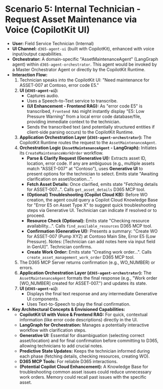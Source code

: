 # Scenario 5: Internal Technician - Request Asset Maintenance via Voice (CopilotKit UI)

*   **User:** Field Service Technician (Internal)
*   **UI Channel:** `d365-agent-ui` (built with CopilotKit), enhanced with voice input/output capabilities.
*   **Orchestrator:** A domain-specific "AssetMaintenanceAgent" (LangGraph agent) within `d365-agent-orchestrator`. This agent would be invoked by a Master Orchestrator Agent or directly by the CopilotKit Runtime.
*   **Interaction Flow:**
    1.  Technician speaks into the CopilotKit UI: "Need maintenance for ASSET-007 at Contoso, error code E5."
    2.  **UI (`d365-agent-ui`):**
        *   Captures audio.
        *   Uses a Speech-to-Text service to transcribe.
        *   **(UI Enhancement - Frontend RAG):** As "error code E5" is transcribed, `Frontend RAG` might instantly display "E5: Low Pressure Warning" from a local error code database/file, providing immediate context to the technician.
        *   Sends the transcribed text (and potentially structured entities if client-side parsing occurs) to the CopilotKit Runtime.
    3.  **Application Orchestration Layer (`d365-agent-orchestrator`):** The CopilotKit Runtime routes the request to the `AssetMaintenanceAgent`.
    4.  **Orchestration Logic (`AssetMaintenanceAgent` - LangGraph):** Initiates its `CreateMaintenanceWorkOrder` workflow.
        *   **Parse & Clarify Request (Generative UI):** Extracts asset ID, location, error code. If any are ambiguous (e.g., multiple assets match "ASSET-007" at "Contoso"), uses **Generative UI** to present options for the technician to select. Emits state "Awaiting clarification on asset/location...".
        *   **Fetch Asset Details:** Once clarified, emits state "Fetching details for ASSET-007...". Calls `get_asset_details` D365 MCP tool.
        *   **(Optional) Troubleshooting (Copilot Cloud KB):** Before WO creation, the agent could query a Copilot Cloud Knowledge Base for "Error E5 on Asset Type X" to suggest quick troubleshooting steps via Generative UI. Technician can indicate if resolved or to proceed.
        *   **Resource Check (Optional):** Emits state "Checking resource availability...". Calls `find_available_resources` D365 MCP tool.
        *   **Confirmation (Generative UI):** Presents a summary: "Create WO for ASSET-007 (Pump XYZ) at Contoso Main Site, Error E5 (Low Pressure). Notes: [Technician can add notes here via input field in GenUI]". Technician confirms.
        *   **Create Work Order:** Emits state "Creating work order...". Calls `create_asset_management_work_order` D365 MCP tool.
    5.  The D365 MCP Server returns confirmation (e.g., WO_NUMBER) or errors.
    6.  **Application Orchestration Layer (`d365-agent-orchestrator`):** The `AssetMaintenanceAgent` formats the final response (e.g., "Work order [WO_NUMBER] created for ASSET-007.") and updates its state.
    7.  **UI (`d365-agent-ui`):**
        *   Displays the final text response and any intermediate Generative UI components.
        *   Uses Text-to-Speech to play the final confirmation.
*   **Key Architectural Concepts & Envisioned Capabilities:**
    *   **CopilotKit UI with Voice & Frontend RAG:** For quick, contextual information (like error code descriptions) directly in the UI.
    *   **LangGraph for Orchestration:** Manages a potentially interactive workflow with clarification steps.
    *   **Generative UI:** Essential for disambiguation (selecting correct asset/location) and for final confirmation before committing to D365, allowing technicians to add crucial notes.
    *   **Predictive State Updates:** Keeps the technician informed during each phase (fetching details, checking resources, creating WO).
    *   **D365 MCP Tools:** For reliable D365 interactions.
    *   **(Potential Copilot Cloud Enhancement):** A Knowledge Base for troubleshooting common asset issues could reduce unnecessary work orders. Memory could recall past issues with the specific asset.
